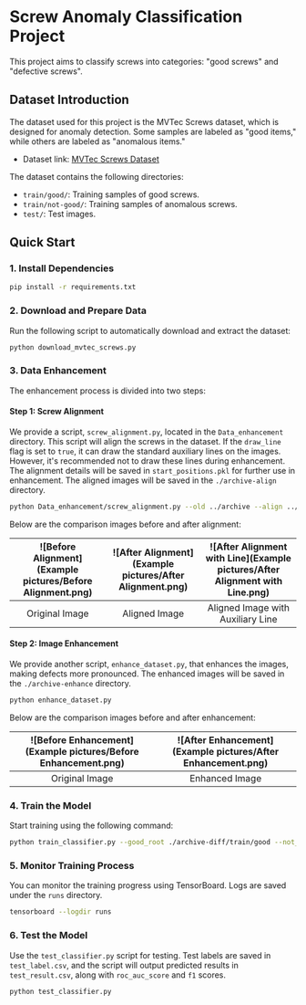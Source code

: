 
# Screw Anomaly Classification Project

This project aims to classify screws into categories: "good screws" and "defective screws".

## Dataset Introduction

The dataset used for this project is the MVTec Screws dataset, which is designed for anomaly detection. Some samples are labeled as "good items," while others are labeled as "anomalous items."

- Dataset link: [MVTec Screws Dataset](https://drive.google.com/file/d/11ozVs6zByFjs9viD3VIIP6qKFgjZwv9E/view?usp=sharing)

The dataset contains the following directories:

- `train/good/`: Training samples of good screws.
- `train/not-good/`: Training samples of anomalous screws.
- `test/`: Test images.

## Quick Start

### 1. Install Dependencies

```bash
pip install -r requirements.txt
```

### 2. Download and Prepare Data

Run the following script to automatically download and extract the dataset:

```bash
python download_mvtec_screws.py
```

### 3. Data Enhancement

The enhancement process is divided into two steps:

#### Step 1: Screw Alignment

We provide a script, `screw_alignment.py`, located in the `Data_enhancement` directory. This script will align the screws in the dataset. If the `draw_line` flag is set to `true`, it can draw the standard auxiliary lines on the images. However, it's recommended not to draw these lines during enhancement. The alignment details will be saved in `start_positions.pkl` for further use in enhancement. The aligned images will be saved in the `./archive-align` directory.

```bash
python Data_enhancement/screw_alignment.py --old ../archive --align ../archive-align --draw_line
```

Below are the comparison images before and after alignment:

| ![Before Alignment](Example pictures/Before Alignment.png) | ![After Alignment](Example pictures/After Alignment.png) | ![After Alignment with Line](Example pictures/After Alignment with Line.png) |
|:---:|:---:|:---:|
| Original Image | Aligned Image | Aligned Image with Auxiliary Line |

#### Step 2: Image Enhancement

We provide another script, `enhance_dataset.py`, that enhances the images, making defects more pronounced. The enhanced images will be saved in the `./archive-enhance` directory.

```bash
python enhance_dataset.py
```

Below are the comparison images before and after enhancement:

| ![Before Enhancement](Example pictures/Before Enhancement.png) | ![After Enhancement](Example pictures/After Enhancement.png) |
|:---:|:---:|
| Original Image | Enhanced Image |

### 4. Train the Model

Start training using the following command:

```bash
python train_classifier.py --good_root ./archive-diff/train/good --not_good_root ./archive-diff/train/not-good --test_good_root ./archive-diff/test/good --test_not_good_root ./archive-diff/test/not-good --batch_size 100 --epochs 200 --learning_rate 5e-5 --train_split 0.8 --val_split 0.2
```

### 5. Monitor Training Process

You can monitor the training progress using TensorBoard. Logs are saved under the `runs` directory.

```bash
tensorboard --logdir runs
```

### 6. Test the Model

Use the `test_classifier.py` script for testing. Test labels are saved in `test_label.csv`, and the script will output predicted results in `test_result.csv`, along with `roc_auc_score` and `f1` scores.

```bash
python test_classifier.py
```

